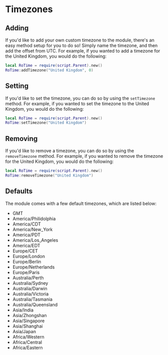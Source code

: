 # Timezones

## Adding
If you'd like to add your own custom timezone to the module, there's an easy method setup for you to do so! Simply name the timezone, and then add the offset from UTC. For example, if you wanted to add a timezone for the United Kingdom, you would do the following:
```lua
local RoTime = require(script.Parent).new()
RoTime:addTimezone("United Kingdom", 0)
```

## Setting
If you'd like to set the timezone, you can do so by using the `setTimezone` method. For example, if you wanted to set the timezone to the United Kingdom, you would do the following:
```lua
local RoTime = require(script.Parent).new()
RoTime:setTimezone("United Kingdom")
```

## Removing
If you'd like to remove a timezone, you can do so by using the `removeTimezone` method. For example, if you wanted to remove the timezone for the United Kingdom, you would do the following:
```lua
local RoTime = require(script.Parent).new()
RoTime:removeTimezone("United Kingdom")
```

## Defaults
The module comes with a few default timezones, which are listed below:
- GMT
- America/Philidolphia
- America/CDT
- America/New_York
- America/PDT
- America/Los_Angeles
- America/EDT
- Europe/CET
- Europe/London
- Europe/Berlin
- Europe/Netherlands
- Europe/Paris
- Australia/Perth
- Australia/Sydney
- Australia/Darwin
- Australia/Victoria
- Australia/Tasmania
- Australia/Queensland
- Asia/India
- Asia/Zhongshan
- Asia/Singapore
- Asia/Shanghai
- Asia/Japan
- Africa/Western
- Africa/Central
- Africa/Eastern